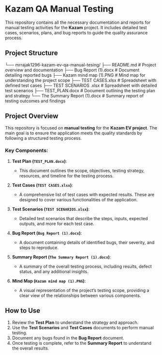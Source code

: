 # Kazam QA Manual Testing

This repository contains all the necessary documentation and reports for manual testing activities for the **Kazam** project. It includes detailed test cases, scenarios, plans, and bug reports to guide the quality assurance process.

## Project Structure

└── mrrajak1296-kazam-ev-qa-manual-tesing/ ├── README.md # Project overview and documentation ├── Bug Report (1).docx # Document detailing reported bugs ├── Kazam mind map (1).PNG # Mind map for understanding the project scope ├── TEST CASES.xlsx # Spreadsheet with defined test cases ├── TEST SCENARIOS .xlsx # Spreadsheet with detailed test scenarios ├── TEST_PLAN.docx # Document outlining the testing plan and strategy └── The Summary Report (1).docx # Summary report of testing outcomes and findings

## Project Overview

This repository is focused on **manual testing** for the **Kazam EV project**. The main goal is to ensure the application meets the quality standards by following a structured testing process.

### Key Components:

1. **Test Plan (`TEST_PLAN.docx`)**:
   - This document outlines the scope, objectives, testing strategy, resources, and timeline for the testing process.
   
2. **Test Cases (`TEST CASES.xlsx`)**:
   - A comprehensive list of test cases with expected results. These are designed to cover various functionalities of the application.
   
3. **Test Scenarios (`TEST SCENARIOS.xlsx`)**:
   - Detailed test scenarios that describe the steps, inputs, expected outputs, and more for each test case.
   
4. **Bug Report (`Bug Report (1).docx`)**:
   - A document containing details of identified bugs, their severity, and steps to reproduce.
   
5. **Summary Report (`The Summary Report (1).docx`)**:
   - A summary of the overall testing process, including results, defect status, and any additional insights.
   
6. **Mind Map (`Kazam mind map (1).PNG`)**:
   - A visual representation of the project’s testing scope, providing a clear view of the relationships between various components.

## How to Use

1. Review the **Test Plan** to understand the strategy and approach.
2. Use the **Test Scenarios** and **Test Cases** documents to perform manual testing.
3. Document any bugs found in the **Bug Report** document.
4. Once testing is complete, refer to the **Summary Report** to understand the overall results.
